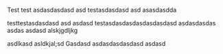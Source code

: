 Test
test asdasdasdasd
asd 
testasdasdasd asd asasdasdda

testtestasdasdasd asd 
asdasd
testasdasdasdasdasdasdasd
asdasdasdas
asdas
asdasd
alskjgdljkg

asdlkasd
asldkjal;sd
Gasdasd
asdasdasdasdasd
asdasd
